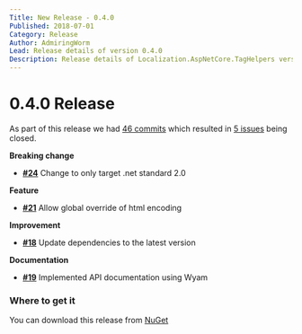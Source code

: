 ```yaml
---
Title: New Release - 0.4.0
Published: 2018-07-01
Category: Release
Author: AdmiringWorm
Lead: Release details of version 0.4.0
Description: Release details of Localization.AspNetCore.TagHelpers version 0.4.0
---
```


# 0.4.0 Release

As part of this release we had [46 commits](https://github.com/WormieCorp/Localization.AspNetCore.TagHelpers/compare/0.3.0...0.4.0) which resulted in [5 issues](https://github.com/WormieCorp/Localization.AspNetCore.TagHelpers/issues?milestone=4&state=closed) being closed.


__Breaking change__

- [__#24__](https://github.com/WormieCorp/Localization.AspNetCore.TagHelpers/issues/24) Change to only target .net standard 2.0

__Feature__

- [__#21__](https://github.com/WormieCorp/Localization.AspNetCore.TagHelpers/issues/21) Allow global override of html encoding

__Improvement__

- [__#18__](https://github.com/WormieCorp/Localization.AspNetCore.TagHelpers/issues/18) Update dependencies to the latest version

__Documentation__

- [__#19__](https://github.com/WormieCorp/Localization.AspNetCore.TagHelpers/issues/19) Implemented API documentation using Wyam

### Where to get it
You can download this release from [NuGet](https://www.nuget.org/packages/Localization.AspNetCore.TagHelpers/0.4.0)
